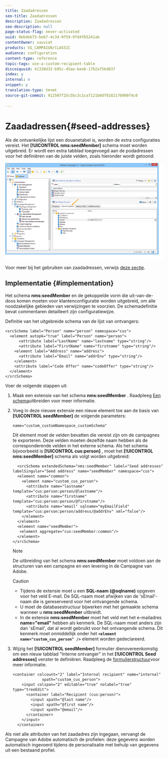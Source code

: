 ```yaml
---
title: Zaadadressen
seo-title: Zaadadressen
description: Zaadadressen
seo-description: null
page-status-flag: never-activated
uuid: 0ebdeb73-be67-4c34-9f59-9fd4fb5241ab
contentOwner: sauviat
products: SG_CAMPAIGN/CLASSIC
audience: configuration
content-type: reference
topic-tags: use-a-custom-recipient-table
discoiquuid: 41338d32-b95c-45ae-bee6-17b2af5bd837
index: y
internal: n
snippet: y
translation-type: tm+mt
source-git-commit: 912507f25c5bc3c1ca7121b0df8182176900f4c0

---
```



# Zaadadressen{#seed-addresses}

Als de ontvankelijke lijst een douanetabel is, worden de extra configuraties vereist. Het **[!UICONTROL nms:seedMember]** schema moet worden uitgebreid. Er wordt een extra tabblad toegevoegd aan de podadressen voor het definiëren van de juiste velden, zoals hieronder wordt getoond:

![](assets/s_ncs_user_seedlist_new_tab.png)

Voor meer bij het gebruiken van zaadadressen, verwijs [deze sectie](../../delivery/using/about-seed-addresses.md).

## Implementatie {#implementation}

Het schema **nms:seedMember** en de gekoppelde vorm die uit-van-de-doos komen moeten voor klantenconfiguratie worden uitgebreid, om alle noodzakelijke gebieden van verwijzingen te voorzien. De schemadefinitie bevat commentaren detailleert zijn configuratiewijze.

Definitie van het uitgebreide schema van de lijst van ontvangers:

```
<srcSchema label="Person" name="person" namespace="cus">
  <element autopk="true" label="Person" name="person">
      <attribute label="LastName" name="lastname" type="string"/>
      <attribute label="FirstName" name="firstname" type="string"/>
    <element label="Address" name="address">
      <attribute label="Email" name="addrEnv" type="string"/>
    </element>
    <attribute label="Code Offer" name="codeOffer" type="string"/>
  </element>
</srcSchema>
```

Voer de volgende stappen uit:

1. Maak een extensie van het schema **nms:seedMember** . Raadpleeg [Een schema](../../configuration/using/extending-a-schema.md)uitbreiden voor meer informatie.
1. Voeg in deze nieuwe extensie een nieuw element toe aan de basis van **[!UICONTROL seedMember]** de volgende parameters:

   ```
   name="custom_customNamespace_customSchema"
   ```

   Dit element moet de velden bevatten die vereist zijn om de campagnes te exporteren. Deze velden moeten dezelfde naam hebben als de corresponderende velden in het externe schema. Als het schema bijvoorbeeld is **[!UICONTROL cus:person]** , moet het **[!UICONTROL nms:seedMember]** schema als volgt worden uitgebreid:

   ```
     <srcSchema extendedSchema="nms:seedMember" label="Seed addresses" labelSingular="Seed address" name="seedMember" namespace="cus">
     <element name="common">
       <element name="custom_cus_person">
         <attribute name="lastname" template="cus:person:person/@lastname"/>
         <attribute name="firstname" template="cus:person:person/@firstname"/>
         <attribute name="email" sqlname="myEmailField" template="cus:person:person/address/@addrEnv" xml="false"/>
       </element>
     </element>
     <element name="seedMember">
      <element aggregate="cus:seedMember:common"/>
     </element>
   </srcSchema>
   ```

   >[!NOTE]
   >
   >De uitbreiding van het schema **nms:seedMember** moet voldoen aan de structuren van een campagne en een levering in de Campagne van Adobe.

   >[!CAUTION]
   >
   >
   >    
   >    
   >    * Tijdens de extensie moet u een **SQL-naam (@sqlname)** opgeven voor het veld E-mail. De SQL-naam moet afwijken van de &#39;sEmail&#39;-naam die is gereserveerd voor het ontvangende schema.
   >    * U moet de databasestructuur bijwerken met het gemaakte schema wanneer u **nms:seedMember** uitbreidt.
   >    * In de extensie **nms:seedMember** moet het veld met het e-mailadres **name=&quot;email&quot;** hebben als kenmerk. De SQL-naam moet anders zijn dan &#39;sEmail&#39;, dat al wordt gebruikt voor het ontvangende schema. Dit kenmerk moet onmiddellijk onder het **`<element name="custom_cus_person" />`** element worden gedeclareerd.


1. Wijzig het **[!UICONTROL seedMember]** formulier dienovereenkomstig om een nieuw tabblad &quot;Interne ontvanger&quot; in het **[!UICONTROL Seed addresses]** venster te definiëren. Raadpleeg de [formulierstructuur](../../configuration/using/form-structure.md)voor meer informatie.

   ```
   <container colcount="2" label="Internal recipient" name="internal"
                xpath="custom_cus_person">
       <input colspan="2" editable="true" nolabel="true" type="treeEdit">
         <container label="Recipient (cus:person)">
           <input xpath="@last name"/>
           <input xpath="@first name"/>
           <input xpath="@email"/>
         </container>
       </input>
     </container>
   ```

Als niet alle attributen van het zaadadres zijn ingegaan, vervangt de Campagne van Adobe automatisch de profielen: deze gegevens worden automatisch ingevoerd tijdens de personalisatie met behulp van gegevens uit een bestaand profiel.
